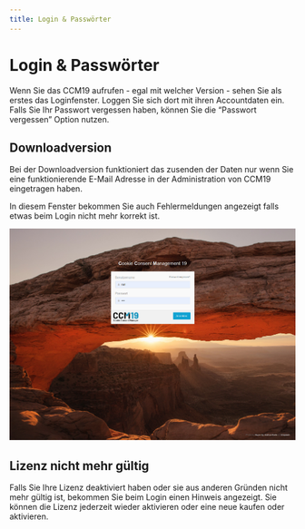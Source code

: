 ```yaml
---
title: Login & Passwörter
---
```


# Login & Passwörter

Wenn Sie das CCM19 aufrufen - egal mit welcher Version - sehen Sie als erstes das Loginfenster. Loggen Sie sich dort mit ihren Accountdaten ein. Falls Sie Ihr Passwort vergessen haben, können Sie die “Passwort vergessen” Option nutzen. 

## Downloadversion

Bei der Downloadversion funktioniert das zusenden der Daten nur wenn Sie eine funktionierende E-Mail Adresse  in der Administration von CCM19 eingetragen haben.

In diesem Fenster bekommen Sie auch Fehlermeldungen angezeigt falls etwas beim Login nicht mehr korrekt ist.

![screenshot-localhost-2020.09.28-23_02_35](../assets/images/screenshot-localhost-2020.09.28-23_02_35.png)



## Lizenz nicht mehr gültig

Falls Sie Ihre Lizenz deaktiviert haben oder sie aus anderen Gründen nicht mehr gültig ist, bekommen Sie beim Login einen Hinweis angezeigt. Sie können die Lizenz jederzeit wieder aktivieren oder eine neue kaufen oder aktivieren. 

